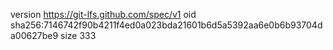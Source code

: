 version https://git-lfs.github.com/spec/v1
oid sha256:7146742f90b4211f4ed0a023bda21601b6d5a5392aa6e0b6b93704da00627be9
size 333

